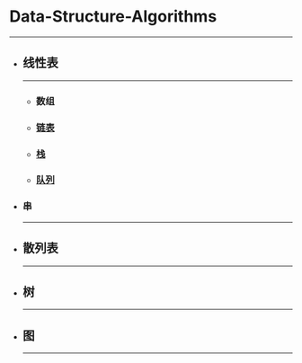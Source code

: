 # Data-Structure-Algorithms

-------

* ## 线性表
	------
	
	* ### 数组
	* ### [链表](../List)
	* ### [栈](../Stack)
	* ### [队列](../Queue)
	
* ### 串
	
	-----
	
* ## 散列表

  --------------

* ## 树

  -----------

  

* ## 图

  ----------

